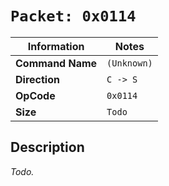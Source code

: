 # `Packet: 0x0114`

| Information               | Notes |
|---                        |---    |
| **Command Name**          | `(Unknown)` |
| **Direction**             | `C -> S` |
| **OpCode**                | `0x0114` |
| **Size**                  | `Todo` |

## Description

_Todo._
